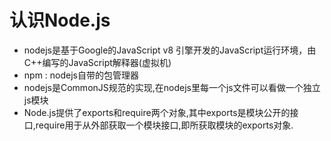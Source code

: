 # 认识Node.js

* nodejs是基于Google的JavaScript v8 引擎开发的JavaScript运行环境，由C++编写的JavaScript解释器(虚拟机)   
* npm : nodejs自带的包管理器   
* nodejs是CommonJS规范的实现,在nodejs里每一个js文件可以看做一个独立js模块   
* Node.js提供了exports和require两个对象,其中exports是模块公开的接口,require用于从外部获取一个模块接口,即所获取模块的exports对象.   
